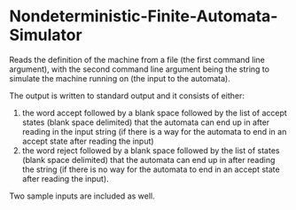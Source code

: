 # Nondeterministic-Finite-Automata-Simulator

Reads the definition of the machine from a file (the first command line argument), with the second command line argument being the string to 
simulate the machine running on (the input to the automata). 

The output is written to standard output and it consists of either: 
  1) the word accept followed by a blank space followed by the list of accept states (blank space delimited) that the automata can
     end up in after reading in the input string (if there is a way for the automata to end in an accept state after reading the input)
  3) the word reject followed by a blank space followed by the list of states (blank space delimited) that the automata can end up in after reading
    the string (if there is no way for the automata to end in an accept state after reading the input).

Two sample inputs are included as well.
